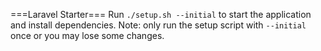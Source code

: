 ===Laravel Starter===
Run `./setup.sh --initial` to start the application and install dependencies.
Note: only run the setup script with `--initial` once or you  may lose some changes.

